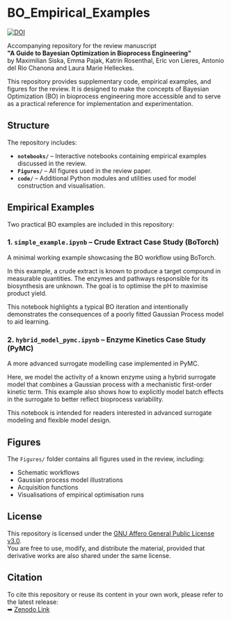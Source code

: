 # BO_Empirical_Examples

[![DOI](https://zenodo.org/badge/placeholder.svg)](https://zenodo.org/doi/10.5281/zenodo.xxxxxxxx)

Accompanying repository for the review manuscript  
**"A Guide to Bayesian Optimization in Bioprocess Engineering"**  
by Maximilian Siska, Emma Pajak, Katrin Rosenthal, Eric von Lieres, Antonio del Rio
Chanona and Laura Marie Helleckes.

This repository provides supplementary code, empirical examples, and figures for the review. It is designed to make the concepts of Bayesian Optimization (BO) in bioprocess engineering more accessible and to serve as a practical reference for implementation and experimentation.

## Structure

The repository includes:

- **`notebooks/`** – Interactive notebooks containing empirical examples discussed in the review.
- **`Figures/`** – All figures used in the review paper.
- **`code/`** – Additional Python modules and utilities used for model construction and visualisation.

## Empirical Examples

Two practical BO examples are included in this repository:

### 1. `simple_example.ipynb` – Crude Extract Case Study (BoTorch)

A minimal working example showcasing the BO workflow using BoTorch.

In this example, a crude extract is known to produce a target compound in measurable quantities. The enzymes and pathways responsible for its biosynthesis are unknown. The goal is to optimise the pH to maximise product yield.

This notebook highlights a typical BO iteration and intentionally demonstrates the consequences of a poorly fitted Gaussian Process model to aid learning.

### 2. `hybrid_model_pymc.ipynb` – Enzyme Kinetics Case Study (PyMC)

A more advanced surrogate modelling case implemented in PyMC.

Here, we model the activity of a known enzyme using a hybrid surrogate model that combines a Gaussian process with a mechanistic first-order kinetic term. This example also shows how to explicitly model batch effects in the surrogate to better reflect bioprocess variability.

This notebook is intended for readers interested in advanced surrogate modeling and flexible model design.

## Figures

The `Figures/` folder contains all figures used in the review, including:

- Schematic workflows
- Gaussian process model illustrations
- Acquisition functions
- Visualisations of empirical optimisation runs

## License

This repository is licensed under the [GNU Affero General Public License v3.0](https://github.com/lhelleckes/BO_Empirical_Examples/blob/main/LICENSE.md).  
You are free to use, modify, and distribute the material, provided that derivative works are also shared under the same license.

## Citation

To cite this repository or reuse its content in your own work, please refer to the latest release:  
➡ [Zenodo Link](https://doi.org/10.5281/zenodo.xxxxxxxx)
